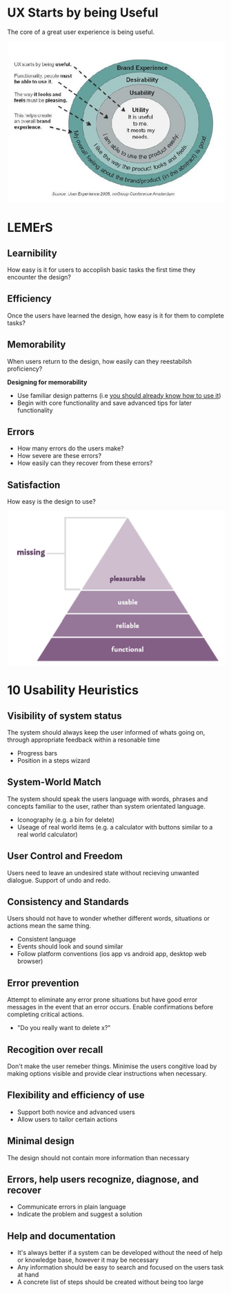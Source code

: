 <!-- TITLE: Usability -->
<!-- SUBTITLE: A quick summary of Usability -->

# UX Starts by being Useful
The core of a great user experience is being useful.

![Ux Starts By Being Useful](/uploads/ux-starts-by-being-useful.png "Ux Starts By Being Useful")

# LEMErS

## Learnibility
How easy is it for users to accoplish basic tasks the first time they encounter the design?

## Efficiency
Once the users have learned the design, how easy is it for them to complete tasks?

## Memorability
When users return to the design, how easily can they reestabilsh proficiency?

**Designing for memorability**
* Use familiar design patterns (i.e [you should already know how to use it](https://www.smashingmagazine.com/2012/09/you-already-know-how-to-use-it/))
* Begin with core functionality and save advanced tips for later functionality

## Errors
* How many errors do the users make?
* How severe are these errors?
* How easily can they recover from these errors?

## Satisfaction
How easy is the design to use?

![Satisfaction](/uploads/satisfaction.png "Satisfaction")

# 10 Usability Heuristics

## Visibility of system status
The system should always keep the user informed of whats going on, through appropriate feedback within a resonable time

* Progress bars
* Position in a steps wizard

## System-World Match
The system should speak the users language with words, phrases and concepts familiar to the user, rather than system orientated language.

* Iconography (e.g. a bin for delete)
* Useage of real world items (e.g. a calculator with buttons similar to a real world calculator)


## User Control and Freedom
Users need to leave an undesired state without recieving unwanted dialogue. Support of undo and redo.

## Consistency and Standards
Users should not have to wonder whether different words, situations or actions mean the same thing.

* Consistent language
* Events should look and sound similar
* Follow platform conventions (ios app vs android app, desktop web browser)

## Error prevention
Attempt to eliminate any error prone situations but have good error messages in the event that an error occurs. Enable confirmations before completing critical actions.

* "Do you really want to delete x?"

## Recogition over recall
Don't make the user remeber things. Minimise the users congitive load by making options visible and provide clear instructions when necessary.

## Flexibility and efficiency of use

* Support both novice and advanced users
* Allow users to tailor certain actions

## Minimal design
The design should not contain more information than necessary

## Errors, help users recognize, diagnose, and recover
* Communicate errors in plain language
* Indicate the problem and suggest a solution

## Help and documentation
* It's always better if a system can be developed without the need of help or knowledge base, however it may be necessary
* Any information should be easy to search and focused on the users task at hand
* A concrete list of steps should be created without being too large

